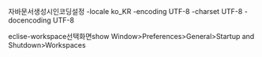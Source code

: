 
자바문서생성시인코딩설정
 -locale ko_KR -encoding UTF-8 -charset UTF-8 -docencoding UTF-8

eclise-workspace선택화면show
 Window>Preferences>General>Startup and Shutdown>Workspaces